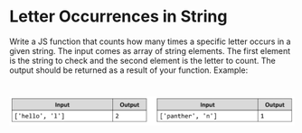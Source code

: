 # Letter Occurrences in String
Write a JS function that counts how many times a specific letter occurs in a given string.
The input comes as array of string elements. 
The first element is the string to check and the second element is the letter to count.
The output should be returned as a result of your function.
Example:

# ![Examples](example.png)